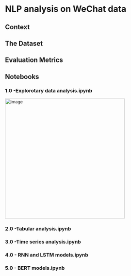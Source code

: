 # NLP analysis on WeChat data

## Context

## The Dataset

## Evaluation Metrics

## Notebooks

### 1.0 -Explorotary data analysis.ipynb

<img width="394" alt="image" src="https://user-images.githubusercontent.com/10263993/134822653-d2333d0f-3f29-4c14-8906-b5d016bd7961.png">


### 2.0 -Tabular analysis.ipynb

### 3.0 -Time series analysis.ipynb

### 4.0 - RNN and LSTM models.ipynb 

### 5.0 - BERT models.ipynb


